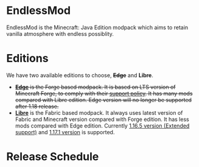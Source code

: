 # EndlessMod
EndlessMod is the Minecraft: Java Edition modpack which aims to retain vanilla atmosphere with endless possiblity.

# Editions
We have two available editions to choose, <del>**Edge**</del> and **Libre**.

- <del>[**Edge**](https://github.com/MysticMoonlight/EndlessMod/blob/main/editions/edge/edge.md) is the Forge based modpack. It is based on LTS version of Minecraft Forge, to comply with their [support policy](https://forums.minecraftforge.net/topic/91712-supported-version-directory/). It has many mods compared with Libre edition. Edge version will no longer be supported after 1.18 release.</del>
- [**Libre**](https://github.com/MysticMoonlight/EndlessMod/blob/main/editions/libre/1.17/libre.md) is the Fabric based modpack. It always uses latest version of Fabric and Minecraft version compared with Forge edition. It has less mods compared with Edge edition. Currently [1.16.5 version (Extended support)](https://github.com/MysticMoonlight/EndlessMod/blob/main/editions/libre/1.16/libre.md) and [1.17.1 version](https://github.com/MysticMoonlight/EndlessMod/blob/main/editions/libre/1.17/libre.md) is supported.

# Release Schedule

